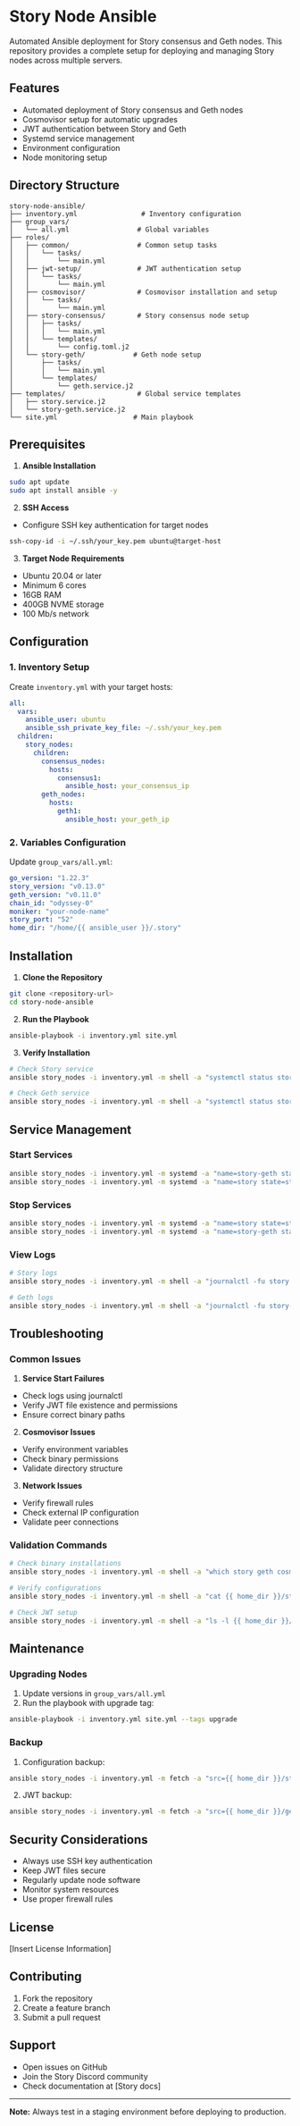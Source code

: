 # Story Node Ansible

Automated Ansible deployment for Story consensus and Geth nodes. This repository provides a complete setup for deploying and managing Story nodes across multiple servers.

## Features

- Automated deployment of Story consensus and Geth nodes
- Cosmovisor setup for automatic upgrades
- JWT authentication between Story and Geth
- Systemd service management
- Environment configuration
- Node monitoring setup

## Directory Structure

```
story-node-ansible/
├── inventory.yml                # Inventory configuration
├── group_vars/
│   └── all.yml                 # Global variables
├── roles/
│   ├── common/                 # Common setup tasks
│   │   └── tasks/
│   │       └── main.yml
│   ├── jwt-setup/              # JWT authentication setup
│   │   └── tasks/
│   │       └── main.yml
│   ├── cosmovisor/             # Cosmovisor installation and setup
│   │   └── tasks/
│   │       └── main.yml
│   ├── story-consensus/        # Story consensus node setup
│   │   ├── tasks/
│   │   │   └── main.yml
│   │   └── templates/
│   │       └── config.toml.j2
│   └── story-geth/            # Geth node setup
│       ├── tasks/
│       │   └── main.yml
│       └── templates/
│           └── geth.service.j2
├── templates/                  # Global service templates
│   ├── story.service.j2
│   └── story-geth.service.j2
└── site.yml                   # Main playbook
```

## Prerequisites

1. **Ansible Installation**
```bash
sudo apt update
sudo apt install ansible -y
```

2. **SSH Access**
- Configure SSH key authentication for target nodes
```bash
ssh-copy-id -i ~/.ssh/your_key.pem ubuntu@target-host
```

3. **Target Node Requirements**
- Ubuntu 20.04 or later
- Minimum 6 cores
- 16GB RAM
- 400GB NVME storage
- 100 Mb/s network

## Configuration

### 1. Inventory Setup

Create `inventory.yml` with your target hosts:

```yaml
all:
  vars:
    ansible_user: ubuntu
    ansible_ssh_private_key_file: ~/.ssh/your_key.pem
  children:
    story_nodes:
      children:
        consensus_nodes:
          hosts:
            consensus1:
              ansible_host: your_consensus_ip
        geth_nodes:
          hosts:
            geth1:
              ansible_host: your_geth_ip
```

### 2. Variables Configuration

Update `group_vars/all.yml`:

```yaml
go_version: "1.22.3"
story_version: "v0.13.0"
geth_version: "v0.11.0"
chain_id: "odyssey-0"
moniker: "your-node-name"
story_port: "52"
home_dir: "/home/{{ ansible_user }}/.story"
```

## Installation

1. **Clone the Repository**
```bash
git clone <repository-url>
cd story-node-ansible
```

2. **Run the Playbook**
```bash
ansible-playbook -i inventory.yml site.yml
```

3. **Verify Installation**
```bash
# Check Story service
ansible story_nodes -i inventory.yml -m shell -a "systemctl status story" --become

# Check Geth service
ansible story_nodes -i inventory.yml -m shell -a "systemctl status story-geth" --become
```

## Service Management

### Start Services
```bash
ansible story_nodes -i inventory.yml -m systemd -a "name=story-geth state=started" --become
ansible story_nodes -i inventory.yml -m systemd -a "name=story state=started" --become
```

### Stop Services
```bash
ansible story_nodes -i inventory.yml -m systemd -a "name=story state=stopped" --become
ansible story_nodes -i inventory.yml -m systemd -a "name=story-geth state=stopped" --become
```

### View Logs
```bash
# Story logs
ansible story_nodes -i inventory.yml -m shell -a "journalctl -fu story -o cat" --become

# Geth logs
ansible story_nodes -i inventory.yml -m shell -a "journalctl -fu story-geth -o cat" --become
```

## Troubleshooting

### Common Issues

1. **Service Start Failures**
- Check logs using journalctl
- Verify JWT file existence and permissions
- Ensure correct binary paths

2. **Cosmovisor Issues**
- Verify environment variables
- Check binary permissions
- Validate directory structure

3. **Network Issues**
- Verify firewall rules
- Check external IP configuration
- Validate peer connections

### Validation Commands

```bash
# Check binary installations
ansible story_nodes -i inventory.yml -m shell -a "which story geth cosmovisor" --become

# Verify configurations
ansible story_nodes -i inventory.yml -m shell -a "cat {{ home_dir }}/story/config/config.toml" --become

# Check JWT setup
ansible story_nodes -i inventory.yml -m shell -a "ls -l {{ home_dir }}/geth/odyssey/jwtsecret" --become
```

## Maintenance

### Upgrading Nodes

1. Update versions in `group_vars/all.yml`
2. Run the playbook with upgrade tag:
```bash
ansible-playbook -i inventory.yml site.yml --tags upgrade
```

### Backup

1. Configuration backup:
```bash
ansible story_nodes -i inventory.yml -m fetch -a "src={{ home_dir }}/story/config/config.toml dest=backups/"
```

2. JWT backup:
```bash
ansible story_nodes -i inventory.yml -m fetch -a "src={{ home_dir }}/geth/odyssey/jwtsecret dest=backups/"
```

## Security Considerations

- Always use SSH key authentication
- Keep JWT files secure
- Regularly update node software
- Monitor system resources
- Use proper firewall rules

## License

[Insert License Information]

## Contributing

1. Fork the repository
2. Create a feature branch
3. Submit a pull request

## Support

- Open issues on GitHub
- Join the Story Discord community
- Check documentation at [Story docs]

---

**Note:** Always test in a staging environment before deploying to production.